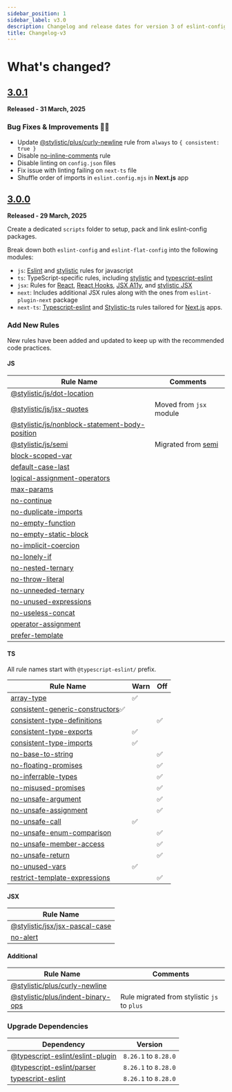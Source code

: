 ```yaml
---
sidebar_position: 1
sidebar_label: v3.0
description: Changelog and release dates for version 3 of eslint-config.
title: Changelog-v3
---
```


# **What's changed?**

## [3.0.1](https://github.com/nishkohli96/eslint-config/tree/v3.0.1)

**Released - 31 March, 2025**

### Bug Fixes & Improvements 🔧🐞

- Update [@stylistic/plus/curly-newline](https://eslint.style/rules/plus/curly-newline) rule from `always` to `{ consistent: true }`
- Disable [no-inline-comments](https://eslint.org/docs/latest/rules/no-inline-comments) rule
- Disable linting on `config.json` files
- Fix issue with linting failing on `next-ts` file
- Shuffle order of imports in `eslint.config.mjs` in **Next.js** app

## [3.0.0](https://github.com/nishkohli96/eslint-config/tree/v3.0.0)

**Released - 29 March, 2025**

Create a dedicated `scripts` folder to setup, pack and link eslint-config packages.

Break down both `eslint-config` and `eslint-flat-config` into the following modules:

- `js`: [Eslint](https://eslint.org/docs/latest/rules/) and [stylistic](https://eslint.style/packages/js) rules for javascript
- `ts`: TypeScript-specific rules, including [stylistic](https://eslint.style/packages/ts) and [typescript-eslint](https://typescript-eslint.io/rules/)
- `jsx`: Rules for [React](https://github.com/jsx-eslint/eslint-plugin-react/tree/master/docs/rules), [React Hooks](https://www.npmjs.com/package/eslint-plugin-react-hooks), [JSX A11y](https://github.com/jsx-eslint/eslint-plugin-jsx-a11y/tree/main?tab=readme-ov-file#supported-rules), and [stylistic JSX](https://eslint.style/packages/jsx)
- `next`:  Includes additional JSX rules along with the ones from `eslint-plugin-next` package 
- `next-ts`: [Typescript-eslint](https://typescript-eslint.io/rules/) and [Stylistic-ts](https://eslint.style/packages/ts) rules tailored for [Next.js](https://nextjs.org/) apps.

### Add New Rules

New rules have been added and updated to keep up with the recommended code practices.

#### JS

| Rule Name | Comments |
|-|-|
|[@stylistic/js/dot-location](https://eslint.style/rules/js/dot-location)||
|[@stylistic/js/jsx-quotes](https://eslint.style/rules/js/jsx-quotes)| Moved from `jsx` module |
|[@stylistic/js/nonblock-statement-body-position](https://eslint.style/rules/js/nonblock-statement-body-position)||
|[@stylistic/js/semi](https://eslint.style/rules/js/semi)| Migrated from [semi](https://eslint.org/docs/latest/rules/semi) |
|[block-scoped-var](https://eslint.org/docs/latest/rules/block-scoped-var)||
|[default-case-last](https://eslint.org/docs/latest/rules/default-case-last)||
|[logical-assignment-operators](https://eslint.org/docs/latest/rules/logical-assignment-operators)||
|[max-params](https://eslint.org/docs/latest/rules/max-params)||
|[no-continue](https://eslint.org/docs/latest/rules/no-continue)||
|[no-duplicate-imports](https://eslint.org/docs/latest/rules/no-duplicate-imports)||
|[no-empty-function](https://eslint.org/docs/latest/rules/no-empty-function)||
|[no-empty-static-block](https://eslint.org/docs/latest/rules/no-empty-static-block)||
|[no-implicit-coercion](https://eslint.org/docs/latest/rules/no-implicit-coercion)||
|[no-lonely-if](https://eslint.org/docs/latest/rules/no-lonely-if)||
|[no-nested-ternary](https://eslint.org/docs/latest/rules/no-nested-ternary)||
|[no-throw-literal](https://eslint.org/docs/latest/rules/no-throw-literal)||
|[no-unneeded-ternary](https://eslint.org/docs/latest/rules/no-unneeded-ternary)||
|[no-unused-expressions](https://eslint.org/docs/latest/rules/no-unused-expressions)||
|[no-useless-concat](https://eslint.org/docs/latest/rules/no-useless-concat)||
|[operator-assignment](https://eslint.org/docs/latest/rules/operator-assignment)||
|[prefer-template](https://eslint.org/docs/latest/rules/prefer-template)||


#### TS

All rule names start with `@typescript-eslint/` prefix.

| Rule Name | Warn | Off |
|-|-|-|
|[array-type](https://typescript-eslint.io/rules/array-type/)|✅||
|[consistent-generic-constructors](https://typescript-eslint.io/rules/consistent-generic-constructors/)✅||
|[consistent-type-definitions](https://typescript-eslint.io/rules/consistent-type-definitions/)||✅|
|[consistent-type-exports](https://typescript-eslint.io/rules/consistent-type-exports)|✅||
|[consistent-type-imports](https://typescript-eslint.io/rules/consistent-type-imports)|✅||
|[no-base-to-string](https://typescript-eslint.io/rules/no-base-to-string/)||✅|
|[no-floating-promises](https://typescript-eslint.io/rules/no-floating-promises)||✅|
|[no-inferrable-types](https://typescript-eslint.io/rules/no-inferrable-types)||✅|
|[no-misused-promises](https://typescript-eslint.io/rules/no-misused-promises)||✅|
|[no-unsafe-argument](https://typescript-eslint.io/rules/no-unsafe-argument)||✅|
|[no-unsafe-assignment](https://typescript-eslint.io/rules/no-unsafe-assignment)||✅|
|[no-unsafe-call](https://typescript-eslint.io/rules/no-unsafe-call)|✅||
|[no-unsafe-enum-comparison](https://typescript-eslint.io/rules/no-unsafe-enum-comparison)||✅|
|[no-unsafe-member-access](https://typescript-eslint.io/rules/no-unsafe-member-access)||✅|
|[no-unsafe-return](https://typescript-eslint.io/rules/no-unsafe-return)||✅|
|[no-unused-vars](https://typescript-eslint.io/rules/no-unused-vars)|✅||
|[restrict-template-expressions](https://typescript-eslint.io/rules/restrict-template-expressions)||✅|


#### JSX

| Rule Name |
|-|
|[@stylistic/jsx/jsx-pascal-case](https://eslint.style/rules/jsx/jsx-pascal-case)|
|[no-alert](https://eslint.org/docs/latest/rules/no-alert)|


#### Additional

| Rule Name | Comments |
|-|-|
|[@stylistic/plus/curly-newline](https://eslint.style/rules/plus/curly-newline)||
|[@stylistic/plus/indent-binary-ops](https://eslint.style/rules/plus/indent-binary-ops)| Rule migrated from stylistic `js` to `plus` |

### Upgrade Dependencies

| Dependency | Version |
|-|-|
|[@typescript-eslint/eslint-plugin](https://www.npmjs.com/package/@typescript-eslint/eslint-plugin)|`8.26.1` to `8.28.0`|
|[@typescript-eslint/parser](https://www.npmjs.com/package/@typescript-eslint/)|`8.26.1` to `8.28.0`|
|[typescript-eslint](https://www.npmjs.com/package/typescript-eslint)| `8.26.1` to `8.28.0` |
